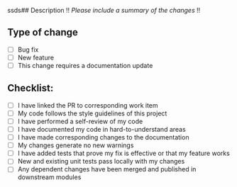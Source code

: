ssds## Description
!! *Please include a summary of the changes* !!

## Type of change
- [ ] Bug fix
- [ ] New feature
- [ ] This change requires a documentation update

## Checklist:
- [ ] I have linked the PR to corresponding work item
- [ ] My code follows the style guidelines of this project
- [ ] I have performed a self-review of my code
- [ ] I have documented my code in hard-to-understand areas
- [ ] I have made corresponding changes to the documentation
- [ ] My changes generate no new warnings
- [ ] I have added tests that prove my fix is effective or that my feature works
- [ ] New and existing unit tests pass locally with my changes
- [ ] Any dependent changes have been merged and published in downstream modules
